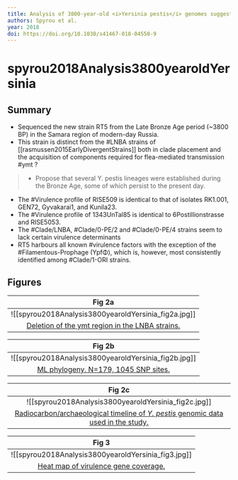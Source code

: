 ```yaml
---
title: Analysis of 3800-year-old <i>Yersinia pestis</i> genomes suggests Bronze Age origin for bubonic plague.
authors: Spyrou et al.
year: 2018
doi: https://doi.org/10.1038/s41467-018-04550-9
---
```


# spyrou2018Analysis3800yearoldYersinia

## Summary

- Sequenced the new strain RT5 from the Late Bronze Age period (~3800 BP) in the Samara region of modern-day Russia.
- This strain is distinct from the #LNBA strains of [[rasmussen2015EarlyDivergentStrains]] both in clade placement and the acquisition of components required for  flea-mediated transmission #ymt ?

>- Propose that several Y. pestis lineages were established during the Bronze Age, some of which persist to the present day.

- The #Virulence profile of RISE509 is identical to that of isolates RK1.001, GEN72, Gyvakarai1, and Kunila23.
- The #Virulence profile of 1343UnTal85 is identical to 6Postillionstrasse and RISE5053.
- The #Clade/LNBA,  #Clade/0-PE/2 and #Clade/0-PE/4 strains seem to lack certain virulence determinants
- RT5 harbours all known #virulence factors with the exception of the #Filamentous-Prophage (YpfΦ), which is, however, most consistently identified among #Clade/1-ORI strains.
## Figures


|    Fig 2a                                         |
|:--------------------------------------------:|
| ![[spyrou2018Analysis3800yearoldYersinia_fig2a.jpg]] |
| [Deletion of the ymt region in the LNBA strains.](spyrou2018Analysis3800yearoldYersinia) |

|    Fig 2b                                         |
|:--------------------------------------------:|
| ![[spyrou2018Analysis3800yearoldYersinia_fig2b.jpg]] |
| [ML phylogeny. N=179, 1045 SNP sites.](spyrou2018Analysis3800yearoldYersinia) |

|                        Fig 2c                        |
|:----------------------------------------------------:|
| ![[spyrou2018Analysis3800yearoldYersinia_fig2c.jpg]] |
|  [Radiocarbon/archaeological timeline of <i>Y. pestis</i> genomic data used in the study. ](spyrou2018Analysis3800yearoldYersinia)       |

|                        Fig 3                        |
|:----------------------------------------------------:|
| ![[spyrou2018Analysis3800yearoldYersinia_fig3.jpg]] |
|         [Heat map of virulence gene coverage.](spyrou2018Analysis3800yearoldYersinia) |

